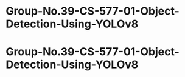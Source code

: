 # Group-No.39-CS-577-01-Object-Detection-Using-YOLOv8
# Group-No.39-CS-577-01-Object-Detection-Using-YOLOv8
